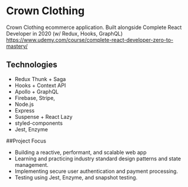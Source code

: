 # Crown Clothing

Crown Clothing ecommerce application. Built alongside Complete React Developer in 2020 (w/ Redux, Hooks, GraphQL)
https://www.udemy.com/course/complete-react-developer-zero-to-mastery/

## Technologies
- Redux Thunk + Saga
- Hooks + Context API
- Apollo + GraphQL
- Firebase, Stripe, 
- Node.js
- Express
- Suspense + React Lazy
- styled-components
- Jest, Enzyme

##Project Focus
- Building a reactive, performant, and scalable web app
- Learning and practicing industry standard design patterns and state management. 
- Implementing secure user authentication and payment processing.
- Testing using Jest, Enzyme, and snapshot testing.
